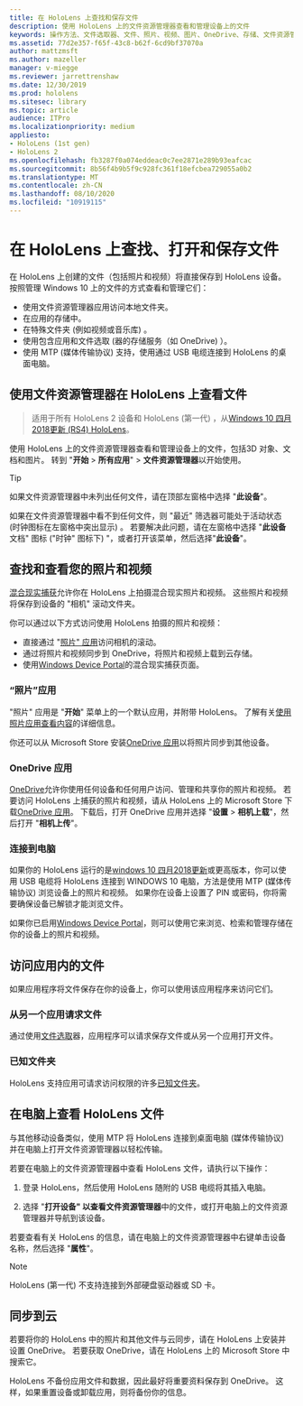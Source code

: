 ```yaml
---
title: 在 HoloLens 上查找和保存文件
description: 使用 HoloLens 上的文件资源管理器查看和管理设备上的文件
keywords: 操作方法、文件选取器、文件、照片、视频、图片、OneDrive、存储、文件资源管理器、hololens
ms.assetid: 77d2e357-f65f-43c8-b62f-6cd9bf37070a
author: mattzmsft
ms.author: mazeller
manager: v-miegge
ms.reviewer: jarrettrenshaw
ms.date: 12/30/2019
ms.prod: hololens
ms.sitesec: library
ms.topic: article
audience: ITPro
ms.localizationpriority: medium
appliesto:
- HoloLens (1st gen)
- HoloLens 2
ms.openlocfilehash: fb3287f0a074eddeac0c7ee2871e289b93eafcac
ms.sourcegitcommit: 8b56f4b9b5f9c928fc361f18efcbea729055a0b2
ms.translationtype: MT
ms.contentlocale: zh-CN
ms.lasthandoff: 08/10/2020
ms.locfileid: "10919115"
---
```

# 在 HoloLens 上查找、打开和保存文件

在 HoloLens 上创建的文件（包括照片和视频）将直接保存到 HoloLens 设备。 按照管理 Windows 10 上的文件的方式查看和管理它们：

- 使用文件资源管理器应用访问本地文件夹。
- 在应用的存储中。
- 在特殊文件夹 (例如视频或音乐库) 。
- 使用包含应用和文件选取 (器的存储服务（如 OneDrive) ）。
- 使用 MTP (媒体传输协议) 支持，使用通过 USB 电缆连接到 HoloLens 的桌面电脑。

## 使用文件资源管理器在 HoloLens 上查看文件

> 适用于所有 HoloLens 2 设备和 HoloLens (第一代) ，从[Windows 10 四月2018更新 (RS4) HoloLens](https://docs.microsoft.com/windows/mixed-reality/release-notes-april-2018)。

使用 HoloLens 上的文件资源管理器查看和管理设备上的文件，包括3D 对象、文档和图片。 转到 "**开始**   >  **所有应用**"   >  **文件资源管理器**以开始使用。

> [!TIP]
> 如果文件资源管理器中未列出任何文件，请在顶部左窗格中选择 "**此设备**"。

如果在文件资源管理器中看不到任何文件，则 "最近" 筛选器可能处于活动状态 (时钟图标在左窗格中突出显示) 。 若要解决此问题，请在左窗格中选择 "**此设备**文档" 图标 ("时钟" 图标下) "，或者打开该菜单，然后选择"**此设备**"。

## 查找和查看您的照片和视频

[混合现实捕获](holographic-photos-and-videos.md)允许你在 HoloLens 上拍摄混合现实照片和视频。  这些照片和视频将保存到设备的 "相机" 滚动文件夹。

你可以通过以下方式访问使用 HoloLens 拍摄的照片和视频：

- 直接通过 "[照片" 应用](holographic-photos-and-videos.md)访问相机的滚动。
- 通过将照片和视频同步到 OneDrive，将照片和视频上载到云存储。
- 使用[Windows Device Portal](https://docs.microsoft.com/windows/mixed-reality/using-the-windows-device-portal#mixed-reality-capture)的混合现实捕获页面。

### “照片”应用

"照片" 应用是 "**开始**" 菜单上的一个默认应用，并附带 HoloLens。 了解有关[使用照片应用查看内容](holographic-photos-and-videos.md)的详细信息。

你还可以从 Microsoft Store 安装[OneDrive 应用](https://www.microsoft.com/p/onedrive/9wzdncrfj1p3)以将照片同步到其他设备。

### OneDrive 应用

[OneDrive](https://onedrive.live.com/)允许你使用任何设备和任何用户访问、管理和共享你的照片和视频。 若要访问 HoloLens 上捕获的照片和视频，请从 HoloLens 上的 Microsoft Store 下载[OneDrive 应用](https://www.microsoft.com/p/onedrive/9wzdncrfj1p3)。 下载后，打开 OneDrive 应用并选择 "**设置**  >  **相机上载**"，然后打开 "**相机上传**"。

### 连接到电脑

如果你的 HoloLens 运行的是[windows 10 四月2018更新](https://docs.microsoft.com/windows/mixed-reality/release-notes-april-2018)或更高版本，你可以使用 USB 电缆将 HoloLens 连接到 WINDOWS 10 电脑，方法是使用 MTP (媒体传输协议) 浏览设备上的照片和视频。 如果你在设备上设置了 PIN 或密码，你将需要确保设备已解锁才能浏览文件。  

如果你已启用[Windows Device Portal](https://docs.microsoft.com/windows/mixed-reality/using-the-windows-device-portal)，则可以使用它来浏览、检索和管理存储在你的设备上的照片和视频。

## 访问应用内的文件

如果应用程序将文件保存在你的设备上，你可以使用该应用程序来访问它们。

### 从另一个应用请求文件

通过使用[文件选取](https://docs.microsoft.com/windows/mixed-reality/app-model#file-pickers)器，应用程序可以请求保存文件或从另一个应用打开文件。

### 已知文件夹

HoloLens 支持应用可请求访问权限的许多[已知文件夹](https://docs.microsoft.com/windows/mixed-reality/app-model#known-folders)。

## 在电脑上查看 HoloLens 文件

与其他移动设备类似，使用 MTP 将 HoloLens 连接到桌面电脑 (媒体传输协议) 并在电脑上打开文件资源管理器以轻松传输。

若要在电脑上的文件资源管理器中查看 HoloLens 文件，请执行以下操作：

1. 登录 HoloLens，然后使用 HoloLens 随附的 USB 电缆将其插入电脑。

1. 选择 "**打开设备" 以查看文件资源管理器**中的文件，或打开电脑上的文件资源管理器并导航到该设备。

若要查看有关 HoloLens 的信息，请在电脑上的文件资源管理器中右键单击设备名称，然后选择 "**属性**"。

> [!NOTE]
> HoloLens (第一代) 不支持连接到外部硬盘驱动器或 SD 卡。

## 同步到云

若要将你的 HoloLens 中的照片和其他文件与云同步，请在 HoloLens 上安装并设置 OneDrive。 若要获取 OneDrive，请在 HoloLens 上的 Microsoft Store 中搜索它。

HoloLens 不备份应用文件和数据，因此最好将重要资料保存到 OneDrive。 这样，如果重置设备或卸载应用，则将备份你的信息。
